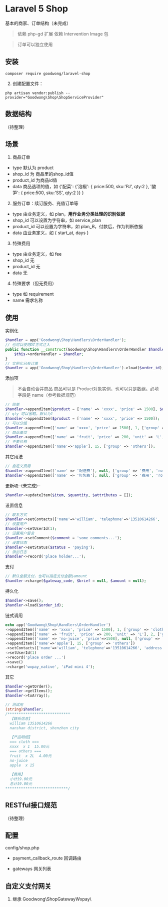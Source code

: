 # Laravel 5 Shop

基本的商家、订单结构（未完成）

> 依赖 php-gd 扩展
> 依赖 Intervention Image 包


> 订单可以独立使用

## 安装
```shell
composer require goodwong/laravel-shop
```

2. 创建配置文件：
```shell
php artisan vendor:publish --provider="Goodwong\Shop\ShopServiceProvider"
```

## 数据结构
（待整理）

## 场景

1. 商品订单
- type 默认为 product
- shop_id 为 商品里的shop_id值
- product_id 为商品id值
- data 商品选项的值，如 {'配菜': {'泡椒': { price:500, sku:'PJ', qty:2 }, '酸笋': { price:500, sku:'SS', qty:2 }} }

2. 服务订单：续订服务、充值订单等
- type 由业务定义，如 plan，**用作业务分类处理的识别依据**
- shop_id 可以设置为字符串，如 service_plan
- product_id 可以设置为字符串，如 plan_B，付款后，作为判断依据
- data 由业务定义，如 { start_at, days }

3. 特殊费用
- type  由业务定义，如 fee
- shop_id 无
- product_id 无
- data 无

4. 特殊要求（但无费用）
- type 如 requirement
- name 需求名称

## 使用
实例化
```php
$handler = app('Goodwong\Shop\Handlers\OrderHandler');
// 也可以使用DI方式注入
public function __construct(Goodwong\Shop\Handlers\OrderHandler $handler) {
	$this->orderHandler = $handler;
}
// 实例化已有订单
$handler = app('Goodwong\Shop\Handlers\OrderHandler')->load($order_id);
```

添加项
> 不会自动合并商品
> 商品可以是 Product对象实例，也可以只是数组。必填字段是 name（参考数据规范）

```php
// 简单
$handler->appendItem($product = ['name' => 'xxxx', 'price' => 1500], $qty = 1);
// qty 可以省略，默认为1
$handler->appendItem($product = ['name' => 'xxxx', 'price' => 1500]);
// 可以分组
$handler->appendItem(['name' => 'xxxx', 'price' => 1500], 1, ['group' => '配件']);
// 商品单位
$handler->appendItem(['name' => 'fruit', 'price' => 200, 'unit' => 'L', 'sku' => 'FRUIT-APPLE-001']);
// 不要价格
$handler->appendItem(['name'=>'apple'], 15, ['group' => 'others']);
```

其它用法
```php
// 自定义费用
$handler->appendItem(['name' => '配送费'], null, ['group' => '费用', 'row_total' => 1500, ]);
$handler->appendItem(['name' => '打包费'], null, ['group' => '费用', 'row_total' => 100, ]);
```

~~更新项（未完成）~~
```php
$handler->updateItem($item, $quantity, $attributes = []);
```

设置信息
```php
// 联系方式
$handler->setContacts(['name'=>'william', 'telephone'=>'13510614266', 'address'=>'nanshan district, shenzhen city']);
// 设置用户
$handler->setUserId(1);
// 设置用户留言
$handler->setComment($comment = 'some comments...');
// 设置状态
$handler->setStatus($status = 'paying');
// 添加日志
$handler->record('place holder...');
```

支付
```php
// 默认全额支付，也可以指定支付金额$amount
$handler->charge($gateway_code, $brief = null, $amount = null);
```

持久化
```php
$handler->save();
$handler->load($order_id);
```

链式调用
```php
echo app('Goodwong\Shop\Handlers\OrderHandler')
->appendItem(['name' => 'xxxx', 'price' => 1500], 1, ['group' => 'cloth'])
->appendItem(['name' => 'fruit', 'price' => 200, 'unit' => 'L'], 2, ['group' => 'others'])
->appendItem(['name' => 'no-juice', 'price'=>1508], null, ['group' => 'others'])
->appendItem(['name'=>'apple'], 15, ['group' => 'others'])
->setContacts(['name'=>'william', 'telephone'=>'13510614266', 'address'=>'nanshan district, shenzhen city'])
->setUserId(1)
->record('place order ...')
->save()
->charge('wxpay_native', 'iPad mini 4');
```

其它
```php
$handler->getOrder();
$handler->getItems();
$handler->toArray();

// 测试用
(string)$handler;
/****************************
  【联系信息】
  william 13510614266
  nanshan district, shenzhen city
  
  【产品明细】
  === cloth ===
  xxxx  x 1  15.00元
  === others ===
  fruit  x 2L  4.00元
  no-juice
  apple  x 15
  
  【费用】
  小计19.00元
  总计19.00元
****************************/
```

## RESTful接口规范
（待整理）


## 配置

config/shop.php

- payment_callback_route
    回调路由

- gateways
    网关列表


## 自定义支付网关

1. 继承 Goodwong\ShopGatewayWxpay\



